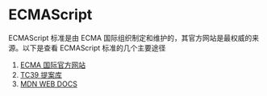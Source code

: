# ECMAScript

ECMAScript 标准是由 ECMA 国际组织制定和维护的，其官方网站是最权威的来源。以下是查看 ECMAScript 标准的几个主要途径

1. [ECMA 国际官方网站](https://ecma-international.org/)
2. [TC39 提案库](https://github.com/tc39/proposals)
3. [MDN WEB DOCS](https://developer.mozilla.org/zh-CN/)
